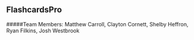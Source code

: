 ## FlashcardsPro

#####Team Members: Matthew Carroll, Clayton Cornett, Shelby Heffron, Ryan Filkins, Josh Westbrook
